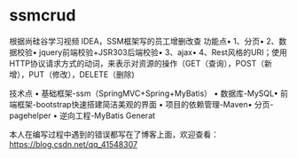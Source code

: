 # ssmcrud
根据尚硅谷学习视频
IDEA，SSM框架写的员工增删改查
功能点• 
1、分页• 
2、数据校验• jquery前端校验+JSR303后端校验• 
3、ajax• 
4、Rest风格的URI；使用HTTP协议请求方式的动词，来表示对资源的操作（GET（查询），POST（新增），PUT（修改），DELETE（删除)

技术点
• 基础框架-ssm（SpringMVC+Spring+MyBatis）
• 数据库-MySQL• 前端框架-bootstrap快速搭建简洁美观的界面
• 项目的依赖管理-Maven• 分页-pagehelper
• 逆向工程-MyBatis Generat

本人在编写过程中遇到的错误都写在了博客上面，欢迎查看：https://blog.csdn.net/qq_41548307
